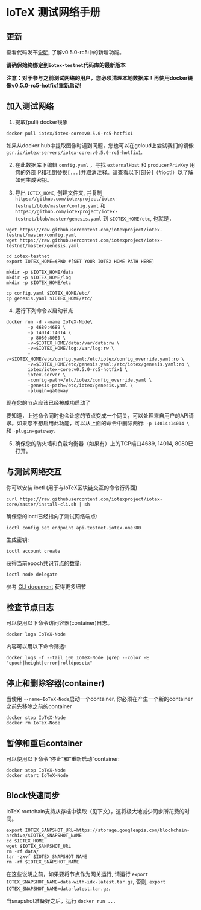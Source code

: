 # IoTeX 测试网络手册

## 更新

查看代码发布[说明](https://github.com/iotexproject/iotex-core/releases/tag/v0.5.0-rc5), 了解v0.5.0-rc5中的新增功能。

**请确保始终绑定到`iotex-testnet`代码库的最新版本**

**注意：对于参与之前测试网络的用户，您必须清理本地数据库！再使用docker镜像v0.5.0-rc5-hotfix1重新启动!**

## 加入测试网络


1. 提取(pull) docker镜象


```
docker pull iotex/iotex-core:v0.5.0-rc5-hotfix1
```

如果从docker hub中提取图像时遇到问题，您也可以在gcloud上尝试我们的镜像
`gcr.io/iotex-servers/iotex-core:v0.5.0-rc5-hotfix1`.

2. 在此数据库下编辑 `config.yaml` ，寻找 `externalHost` 和 `producerPrivKey` 
用您的外部IP和私钥替换`[...]`并取消注释。请查看以下[部分]（#ioctl）以了解如何生成密钥。


3. 导出 `IOTEX_HOME`, 创建文件夹, 并复制 `https://github.com/iotexproject/iotex-testnet/blob/master/config.yaml` 和 `https://github.com/iotexproject/iotex-testnet/blob/master/genesis.yaml` 到 `$IOTEX_HOME/etc`, 也就是，

```
wget https://raw.githubusercontent.com/iotexproject/iotex-testnet/master/config.yaml
wget https://raw.githubusercontent.com/iotexproject/iotex-testnet/master/genesis.yaml

cd iotex-testnet
export IOTEX_HOME=$PWD #[SET YOUR IOTEX HOME PATH HERE]

mkdir -p $IOTEX_HOME/data
mkdir -p $IOTEX_HOME/log
mkdir -p $IOTEX_HOME/etc

cp config.yaml $IOTEX_HOME/etc/
cp genesis.yaml $IOTEX_HOME/etc/
```

4. 运行下列命令以启动节点

```
docker run -d --name IoTeX-Node\
        -p 4689:4689 \
        -p 14014:14014 \
        -p 8080:8080 \
        -v=$IOTEX_HOME/data:/var/data:rw \
        -v=$IOTEX_HOME/log:/var/log:rw \
        -v=$IOTEX_HOME/etc/config.yaml:/etc/iotex/config_override.yaml:ro \
        -v=$IOTEX_HOME/etc/genesis.yaml:/etc/iotex/genesis.yaml:ro \
        iotex/iotex-core:v0.5.0-rc5-hotfix1 \
        iotex-server \
        -config-path=/etc/iotex/config_override.yaml \
        -genesis-path=/etc/iotex/genesis.yaml \
        -plugin=gateway
```

现在您的节点应该已经被成功启动了

要知道，上述命令同时也会让您的节点变成一个网关，可以处理来自用户的API请求。如果您不想启用此功能，可以从上面的命令中删除两行: `-p 14014:14014 \` 和 `-plugin=gateway`.

5. 确保您的防火墙和负载均衡器（如果有）上的TCP端口4689, 14014, 8080已打开。

## <a name="ioctl"/>与测试网络交互


你可以安装 ioctl (用于与IoTeX区块链交互的命令行界面)

```
curl https://raw.githubusercontent.com/iotexproject/iotex-core/master/install-cli.sh | sh
```

确保您的ioctl已经指向了测试网络端点:
```
ioctl config set endpoint api.testnet.iotex.one:80
```

生成密钥:
```
ioctl account create
```

获得当前epoch共识节点的数量:
```
ioctl node delegate
```


参考 [CLI document](https://github.com/iotexproject/iotex-core/blob/master/cli/ioctl/README.md) 获得更多细节

## 检查节点日志

可以使用以下命令访问容器(container)日志。

```
docker logs IoTeX-Node
```

内容可以用以下命令筛选:

```
docker logs -f --tail 100 IoTeX-Node |grep --color -E "epoch|height|error|rolldposctx"
```

## 停止和删除容器(container)

当使用 ```--name=IoTeX-Node```启动一个container, 你必须在产生一个新的container之前先移除之前的container

```
docker stop IoTeX-Node
docker rm IoTeX-Node
```

## 暂停和重启container

可以使用以下命令“停止”和“重新启动”container:

```
docker stop IoTeX-Node
docker start IoTeX-Node
```


## Block快速同步

IoTeX rootchain支持从存档中读取（见下文），这将极大地减少同步所花费的时间。
```
export IOTEX_SANPSHOT_URL=https://storage.googleapis.com/blockchain-archive/$IOTEX_SNAPSHOT_NAME
cd $IOTEX_HOME
wget $IOTEX_SANPSHOT_URL
rm -rf data/
tar -zxvf $IOTEX_SNAPSHOT_NAME
rm -rf $IOTEX_SNAPSHOT_NAME
```
在这些说明之前，如果要将节点作为网关运行, 请运行 `export IOTEX_SNAPSHOT_NAME=data-with-idx-latest.tar.gz`,
否则, `export IOTEX_SNAPSHOT_NAME=data-latest.tar.gz`.

当snapshot准备好之后，运行 `docker run ...` 
